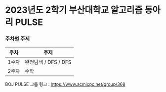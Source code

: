 # 2023년도 2학기 부산대학교 알고리즘 동아리 PULSE
### 주차별 주제
|주차|주제|
|---|---|
|1주차|완전탐색 / DFS / DFS|
|2주차|수학|

BOJ PULSE 그룹 링크 :  https://www.acmicpc.net/group/368
